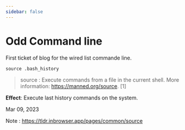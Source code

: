 ```yaml
---
sidebar: false
---
```


# Odd Command line

First ticket of blog for the wired list commande line.

``source .bash_history``

> source : Execute commands from a file in the current shell. More information: https://manned.org/source. [1]

**Effect**: Execute last history commands on the system.

Mar 09, 2023

Note : https://tldr.inbrowser.app/pages/common/source
